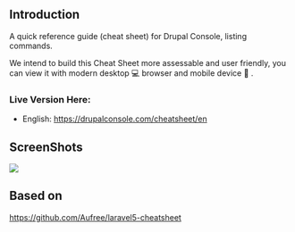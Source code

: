 ## Introduction

A quick reference guide (cheat sheet) for Drupal Console, listing commands.

We intend to build this Cheat Sheet more assessable and user friendly, you can view it with modern desktop :computer: browser and mobile device :iphone: .

### Live Version Here:

* English: https://drupalconsole.com/cheatsheet/en


## ScreenShots

![](http://ww3.sinaimg.cn/large/76dc7f1bjw1f2mqhtw9v6j21bs10m7fs.jpg)

## Based on

https://github.com/Aufree/laravel5-cheatsheet
